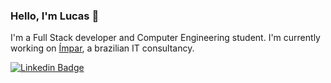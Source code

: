 ### Hello, I'm Lucas 👋

I'm a Full Stack developer and Computer Engineering student. I'm currently working on <a href="https://impar.com.br/">Ímpar</a>, a brazilian IT consultancy.

[![Linkedin Badge](https://img.shields.io/badge/LucasEverest-0077B5?style=flat-square&logo=Linkedin&logoColor=white&link=https://www.linkedin.com/in/lucas-everest-844b4b1a7/)](https://www.linkedin.com/in/lucas-everest-844b4b1a7/)
